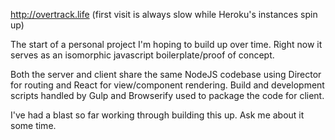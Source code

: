http://overtrack.life
(first visit is always slow while Heroku's instances spin up)

The start of a personal project I'm hoping to build up over time. Right now it serves as an isomorphic javascript boilerplate/proof of concept. 

Both the server and client share the same NodeJS codebase using Director for routing and React for view/component rendering. Build and development scripts handled by Gulp and Browserify used to package the code for client.

I've had a blast so far working through building this up. Ask me about it some time.

